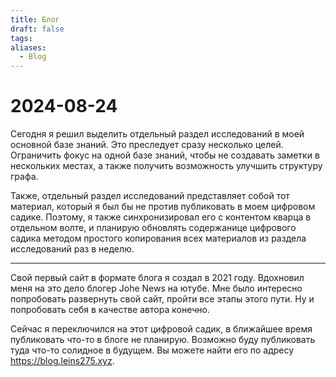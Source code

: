 ```yaml
---
title: Блог
draft: false
tags: 
aliases:
  - Blog
---
```


# 2024-08-24
Сегодня я решил выделить отдельный раздел исследований в моей основной базе знаний. Это преследует сразу несколько целей. Ограничить фокус на одной базе знаний, чтобы не создавать заметки в нескольких местах, а также получить возможность улучшить структуру графа.

Также, отдельный раздел исследований представляет собой тот материал, который я был бы не против публиковать в моем цифровом садике. Поэтому, я также синхронизировал его с контентом кварца в отдельном волте, и планирую обновлять содержанице цифрового садика методом простого копирования всех материалов из раздела исследований раз в неделю. 

---

Свой первый сайт в формате блога я создал в 2021 году. Вдохновил меня на это дело блогер Johe News на ютубе. Мне было интересно попробовать развернуть свой сайт, пройти все этапы этого пути. Ну и попробовать себя в качестве автора конечно. 

Сейчас я переключился на этот цифровой садик, в ближайшее время публиковать что-то в блоге не планирую. Возможно буду публиковать туда что-то солидное в будущем. Вы можете найти его по адресу https://blog.leins275.xyz.
